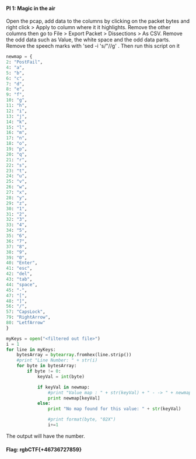 #### PI 1: Magic in the air

Open the pcap, add data to the columns by clicking on the packet bytes and right click > Apply to column where it it highlights. Remove the other columns then go to File > Export Packet > Dissections > As CSV. Remove the odd data such as Value, the white space and the odd data parts. Remove the speech marks with 'sed -i 's/"//g' <csv output file>. Then run this script on it
```python
newmap = {
2: "PostFail",
4: "a",
5: "b",
6: "c",
7: "d",
8: "e",
9: "f",
10: "g",
11: "h",
12: "i",
13: "j",
14: "k",
15: "l",
16: "m",
17: "n",
18: "o",
19: "p",
20: "q",
21: "r",
22: "s",
23: "t",
24: "u",
25: "v",
26: "w",
27: "x",
28: "y",
29: "z",
30: "1",
31: "2",
32: "3",
33: "4",
34: "5",
35: "6",
36: "7",
37: "8",
38: "9",
39: "0",
40: "Enter",
41: "esc",
42: "del",
43: "tab",
44: "space",
45: "-",
47: "[",
48: "]",
56: "/",
57: "CapsLock",
79: "RightArrow",
80: "LetfArrow"
}

myKeys = open("<filtered out file>")
i = 1
for line in myKeys:
    bytesArray = bytearray.fromhex(line.strip())
    #print "Line Number: " + str(i)
    for byte in bytesArray:
        if byte != 0:
            keyVal = int(byte)

            if keyVal in newmap:
                #print "Value map : " + str(keyVal) + " - -> " + newmap[keyVal]
                print newmap[keyVal]
            else:
                print "No map found for this value: " + str(keyVal)

                #print format(byte, "02X")
                i+=1
```
The output will have the number.

#### Flag: rgbCTF{+46736727859}
